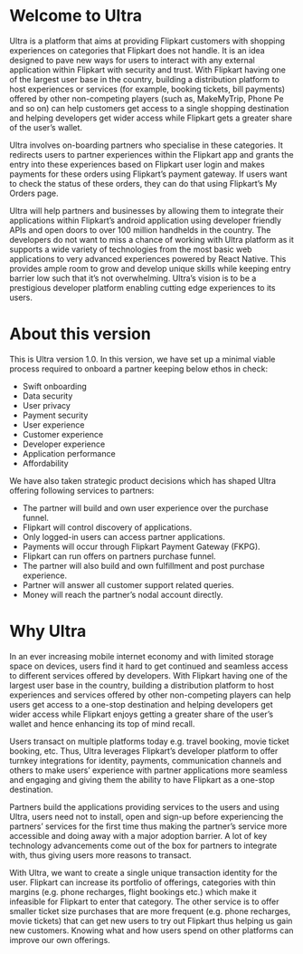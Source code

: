 # Welcome to Ultra

Ultra is a platform that aims at providing Flipkart customers with shopping experiences on categories that Flipkart does not handle. It is an idea designed to pave new ways for users to interact with any external application within Flipkart with security and trust. With Flipkart having one of the largest user base in the country, building a distribution platform to host experiences or services (for example, booking tickets, bill payments) offered by other non-competing players (such as, MakeMyTrip, Phone Pe and so on) can help customers get access to a single shopping destination and helping developers get wider access while Flipkart gets a greater share of the user’s wallet.

Ultra involves on-boarding partners who specialise in these categories. It redirects users to partner experiences within the Flipkart app and grants the entry into these experiences based on Flipkart user login and makes payments for these orders using Flipkart’s payment gateway. If users want to check the status of these orders, they can do that using Flipkart’s My Orders page.

Ultra will help partners and businesses by allowing them to integrate their applications within Flipkart’s android application using developer friendly APIs and open doors to over 100 million handhelds in the country. The developers do not want to miss a chance of working with Ultra platform as it supports a wide variety of technologies from the most basic web applications to very advanced experiences powered by React Native. This provides ample room to grow and develop unique skills while keeping entry barrier low such that it’s not overwhelming. Ultra’s vision is to be a prestigious developer platform enabling cutting edge experiences to its users.

# About this version

This is Ultra version 1.0. In this version, we have set up a minimal viable process required to onboard a partner keeping below ethos in check:

* Swift onboarding
* Data security
* User privacy
* Payment security
* User experience
* Customer experience
* Developer experience
* Application performance
* Affordability

We have also taken strategic product decisions which has shaped Ultra offering following services to partners:

* The partner will build and own user experience over the purchase funnel.
* Flipkart will control discovery of applications.
* Only logged-in users can access partner applications.
* Payments will occur through Flipkart Payment Gateway (FKPG).
* Flipkart can run offers on partners purchase funnel.
* The partner will also build and own fulfillment and post purchase experience.
* Partner will answer all customer support related queries.
* Money will reach the partner’s nodal account directly.

# Why Ultra

In an ever increasing mobile internet economy and with limited storage space on devices, users find it hard to get continued and seamless access to different services offered by developers. With Flipkart having one of the largest user base in the country, building a distribution platform to host experiences and services offered by other non-competing players can help users get access to a one-stop destination and helping developers get wider access while Flipkart enjoys getting a greater share of the user’s wallet and hence enhancing its top of mind recall.

Users transact on multiple platforms today e.g. travel booking, movie ticket booking, etc. Thus, Ultra leverages Flipkart’s developer platform to offer turnkey integrations for identity, payments, communication channels and others to make users’ experience with partner applications more seamless and engaging and giving them the ability to have Flipkart as a one-stop destination.

Partners build the applications providing services to the users and using Ultra, users need not to install, open and sign-up before experiencing the partners’ services for the first time thus making the partner’s service more accessible and doing away with a major adoption barrier. A lot of key technology advancements come out of the box for partners to integrate with, thus giving users more reasons to transact. 

With Ultra, we want to create a single unique transaction identity for the user. Flipkart can increase its portfolio of offerings, categories with thin margins (e.g. phone recharges, flight bookings etc.) which make it infeasible for Flipkart to enter that category. The other service is to offer smaller ticket size purchases that are more frequent (e.g. phone recharges, movie tickets) that can get new users to try out Flipkart thus helping us gain new customers. Knowing what and how users spend on other platforms can improve our own offerings.
